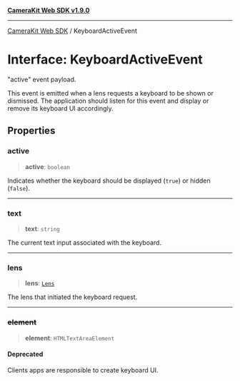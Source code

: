 [**CameraKit Web SDK v1.9.0**](../README.md)

***

[CameraKit Web SDK](../globals.md) / KeyboardActiveEvent

# Interface: KeyboardActiveEvent

"active" event payload.

This event is emitted when a lens requests a keyboard to be shown or dismissed.
The application should listen for this event and display or remove its keyboard UI accordingly.

## Properties

### active

> **active**: `boolean`

Indicates whether the keyboard should be displayed (`true`) or hidden (`false`).

***

### text

> **text**: `string`

The current text input associated with the keyboard.

***

### lens

> **lens**: [`Lens`](Lens.md)

The lens that initiated the keyboard request.

***

### ~~element~~

> **element**: `HTMLTextAreaElement`

#### Deprecated

Clients apps are responsible to create keyboard UI.
